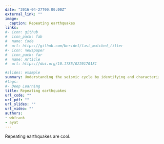```yaml
---
date: "2016-04-27T00:00:00Z"
external_link: ""
image:
  caption: Repeating earthquakes
links:
#- icon: github
#  icon_pack: fab
#  name: Code
#  url: https://github.com/beridel/fast_matched_filter
#- icon: newspaper
#  icon_pack: far
#  name: Article
#  url: https://doi.org/10.1785/0220170181

#slides: example
summary: Understanding the seismic cycle by identifying and characterizing repeating seismic sources.
#tags:
#- Deep Learning
title: Repeating earthquakes
url_code: ""
url_pdf: ""
url_slides: ""
url_video: ""
authors:
- wbfrank
- ayat
---
```


Repeating earthquakes are cool.
